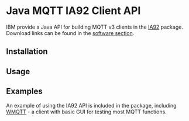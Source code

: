 # Java MQTT IA92 Client API

IBM provide a Java API for building MQTT v3 clients in the [IA92](IA92) package. Download links can be found in the [software section](http://mqtt.org/software).
## Installation

## Usage
## Examples

An example of using the IA92 API is included in the package, including [WMQTT](ia92) - a client with basic GUI for testing most MQTT functions.
